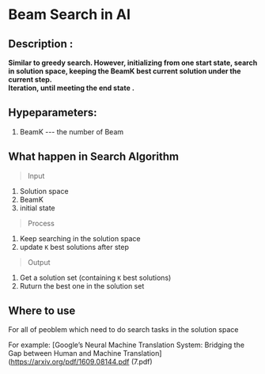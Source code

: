 # Beam Search in AI

## Description :
**Similar to greedy search. However, initializing from one start state, search in solution space, keeping the BeamK best current solution under the current step.     
Iteration, until meeting the end state .** 

## Hypeparameters:
1. BeamK ---  the number of Beam



## What happen in Search Algorithm 
> Input
1. Solution space
2. BeamK
3. initial state

> Process
1. Keep searching in the solution space
2. update `K` best solutions after step

> Output
1. Get a solution set (containing `K` best solutions)
2. Ruturn the best one in the solution set

## Where to use
For all of peoblem which need to do search tasks in the solution space

For example: 
[Google’s Neural Machine Translation System: Bridging the Gap between Human and Machine Translation](https://arxiv.org/pdf/1609.08144.pdf (7.pdf)

